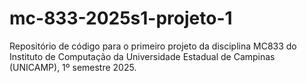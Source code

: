 # mc-833-2025s1-projeto-1
Repositório de código para o primeiro projeto da disciplina MC833 do Instituto de Computação da Universidade Estadual de Campinas (UNICAMP), 1º semestre 2025.
